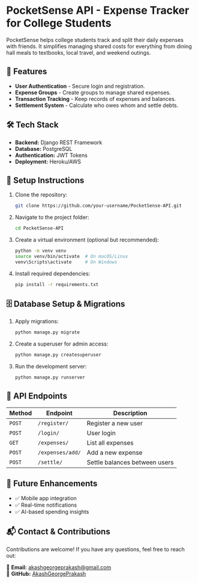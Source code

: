 # PocketSense API - Expense Tracker for College Students

PocketSense helps college students track and split their daily expenses with friends. It simplifies managing shared costs for everything from dining hall meals to textbooks, local travel, and weekend outings.

## 📌 Features
- **User Authentication** - Secure login and registration.
- **Expense Groups** - Create groups to manage shared expenses.
- **Transaction Tracking** - Keep records of expenses and balances.
- **Settlement System** - Calculate who owes whom and settle debts.

## 🛠 Tech Stack
- **Backend:** Django REST Framework
- **Database:** PostgreSQL
- **Authentication:** JWT Tokens
- **Deployment:** Heroku/AWS

## 🚀 Setup Instructions
1. Clone the repository:
   ```bash
   git clone https://github.com/your-username/PocketSense-API.git
   ```

2. Navigate to the project folder:
   ```bash
   cd PocketSense-API
   ```

3. Create a virtual environment (optional but recommended):
   ```bash
   python -m venv venv
   source venv/bin/activate  # On macOS/Linux
   venv\Scripts\activate     # On Windows
   ```

4. Install required dependencies:
   ```bash
   pip install -r requirements.txt
   ```

## 🗄 Database Setup & Migrations
1. Apply migrations:
   ```bash
   python manage.py migrate
   ```
2. Create a superuser for admin access:
   ```bash
   python manage.py createsuperuser
   ```
3. Run the development server:
   ```bash
   python manage.py runserver
   ```

## 🔗 API Endpoints
| Method | Endpoint | Description |
|--------|---------|-------------|
| `POST` | `/register/` | Register a new user |
| `POST` | `/login/` | User login |
| `GET`  | `/expenses/` | List all expenses |
| `POST` | `/expenses/add/` | Add a new expense |
| `POST` | `/settle/` | Settle balances between users |

## 🚀 Future Enhancements
- ✅ Mobile app integration
- ✅ Real-time notifications
- ✅ AI-based spending insights

## 📬 Contact & Contributions
Contributions are welcome!
If you have any questions, feel free to reach out:

📧 **Email:** akashgeorgeprakash@gmail.com  
🔗 **GitHub:** [AkashGeorgePrakash](https://github.com/AkashGeorgePrakash)
